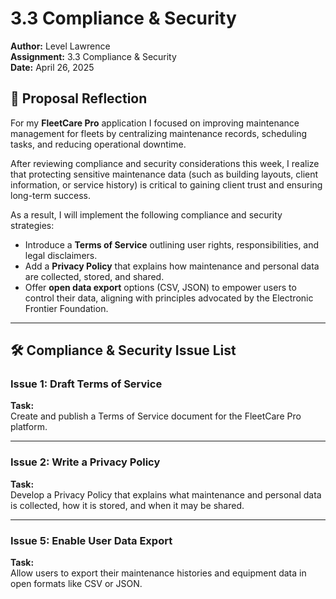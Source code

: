 # 3.3 Compliance & Security

**Author:** Level Lawrence  
**Assignment:** 3.3 Compliance & Security  
**Date:** April 26, 2025

## 📜 Proposal Reflection

For my **FleetCare Pro** application I focused on improving maintenance management for fleets by centralizing maintenance records, scheduling tasks, and reducing operational downtime.

After reviewing compliance and security considerations this week, I realize that protecting sensitive maintenance data (such as building layouts, client information, or service history) is critical to gaining client trust and ensuring long-term success.

As a result, I will implement the following compliance and security strategies:

- Introduce a **Terms of Service** outlining user rights, responsibilities, and legal disclaimers.
- Add a **Privacy Policy** that explains how maintenance and personal data are collected, stored, and shared.
- Offer **open data export** options (CSV, JSON) to empower users to control their data, aligning with principles advocated by the Electronic Frontier Foundation.

---

## 🛠️ Compliance & Security Issue List

### Issue 1: Draft Terms of Service

**Task:**  
Create and publish a Terms of Service document for the FleetCare Pro platform.

---

### Issue 2: Write a Privacy Policy

**Task:**  
Develop a Privacy Policy that explains what maintenance and personal data is collected, how it is stored, and when it may be shared.

---

### Issue 5: Enable User Data Export

**Task:**  
Allow users to export their maintenance histories and equipment data in open formats like CSV or JSON.
